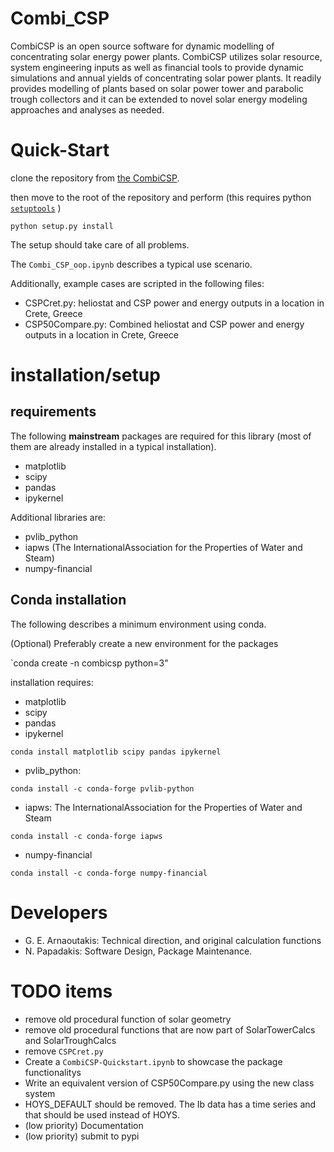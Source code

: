 # Combi_CSP
CombiCSP is an open source software for dynamic modelling of concentrating solar energy power plants. CombiCSP utilizes solar resource, system engineering inputs as well as financial tools to provide dynamic simulations and annual yields of concentrating solar power plants. It readily provides modelling of plants based on solar power tower and parabolic trough collectors and it can be extended to novel solar energy modeling approaches and analyses as needed.


# Quick-Start

clone the repository from [the CombiCSP][1].

then move to the root of the repository and perform (this requires python [`setuptools`][1] )

`python setup.py install`

The setup should take care of all problems.

The `Combi_CSP_oop.ipynb` describes a typical use scenario.

Additionally, example cases are scripted in the following files:
- CSPCret.py: heliostat and CSP power and energy outputs in a location in Crete, Greece
- CSP50Compare.py: Combined heliostat and CSP power and energy outputs in a location in Crete, Greece

# installation/setup

## requirements

The following **mainstream** packages are required for this library (most of them are already installed in a typical installation).

- matplotlib
- scipy
- pandas
- ipykernel

Additional libraries are:

- pvlib_python 
- iapws (The InternationalAssociation for the Properties of Water and Steam) 
- numpy-financial 

## Conda installation

The following describes a minimum environment using conda. 

(Optional) Preferably create a new environment for the packages

`conda create -n combicsp python=3"

installation requires:
- matplotlib
- scipy
- pandas
- ipykernel

`conda install matplotlib scipy pandas ipykernel`

- pvlib_python:

`conda install -c conda-forge pvlib-python`

- iapws: The InternationalAssociation for the Properties of Water and Steam

`conda install -c conda-forge iapws`

- numpy-financial

`conda install -c conda-forge numpy-financial`

# Developers

- G. E. Arnaoutakis: Technical direction, and original calculation functions
- N. Papadakis: Software Design, Package Maintenance.


# TODO items

- remove old procedural function of solar geometry 
- remove old procedural functions that are now part of SolarTowerCalcs and SolarTroughCalcs
- remove `CSPCret.py` 
- Create a  `CombiCSP-Quickstart.ipynb` to showcase the package functionalitys
- Write an equivalent version of CSP50Compare.py using the new class system
- HOYS_DEFAULT should be removed. The Ib data has a time series and that should be used instead of HOYS. 
- (low priority) Documentation
- (low priority) submit to pypi

[1]: https://pypi.org/project/setuptools/
[2]: https://github.com/npapnet/Combi_CSP.git